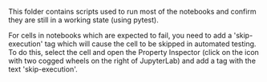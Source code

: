 This folder contains scripts used to run most of the notebooks and confirm they are still in a working state (using pytest).

For cells in notebooks which are expected to fail, you need to add a 'skip-execution' tag which will cause the cell to be skipped in automated testing. 
To do this, select the cell and open the Property Inspector (click on the icon with two cogged wheels on the right of JupyterLab) and add a tag with the text 'skip-execution'.